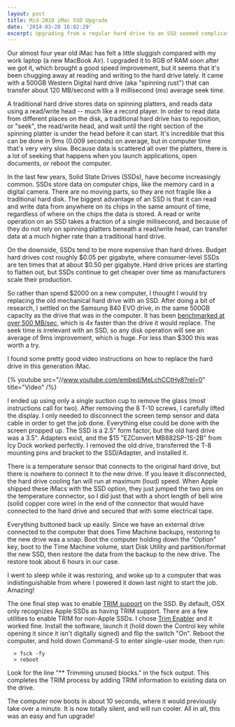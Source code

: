 ```yaml
---
layout: post
title: Mid-2010 iMac SSD Upgrade
date: '2014-03-28 16:02:29'
excerpt: Upgrading from a regular hard drive to an SSD seemed complicated at first on this computer, but with the right tools and instructions it was easy.
---
```


Our almost four year old iMac has felt a little sluggish compared with my work laptop (a new MacBook Air). I upgraded it to 8GB of RAM soon after we got it, which brought a good speed improvement, but it seems that it's been chugging away at reading and writing to the hard drive lately. It came with a 500GB Western Digital hard drive (aka "spinning rust") that can transfer about 120 MB/second with a 9 millisecond (ms) average seek time.

A traditional hard drive stores data on spinning platters, and reads data using a read/write head -- much like a record player. In order to read data from different places on the disk, a traditional hard drive has to reposition, or "seek", the read/write head, and wait until the right section of the spinning platter is under the head before it can start. It's incredible that this can be done in 9ms (0.009 seconds) on average, but in computer time that's very very slow. Because data is scattered all over the platters, there is a lot of seeking that happens when you launch applications, open documents, or reboot the computer.

In the last few years, Solid State Drives (SSDs), have become increasingly common. SSDs store data on computer chips, like the memory card in a digital camera. There are no moving parts, so they are not fragile like a traditional hard disk. The biggest advantage of an SSD is that it can read and write data from anywhere on its chips in the same amount of time, regardless of where on the chips the data is stored. A read or write operation on an SSD takes a fraction of a single millisecond, and because of they do not rely on spinning platters beneath a read/write head, can transfer data at a much higher rate than a traditional hard drive.

On the downside, SSDs tend to be more expensive than hard drives. Budget hard drives cost roughly $0.05 per gigabyte, where consumer-level SSDs are ten times that at about $0.50 per gigabyte. Hard drive prices are starting to flatten out, but SSDs continue to get cheaper over time as manufacturers scale their production.

So rather than spend $2000 on a new computer, I thought I would try replacing the old mechanical hard drive with an SSD. After doing a bit of research, I settled on the Samsung 840 EVO drive, in the same 500GB capacity as the drive that was in the computer. It has been <a href="http://www.anandtech.com/show/7173/samsung-ssd-840-evo-review-120gb-250gb-500gb-750gb-1tb-models-tested">benchmarked at over 500 MB/sec</a>, which is 4x faster than the drive it would replace. The seek time is irrelevant with an SSD, so any disk operation will see an average of 9ms improvement, which is huge. For less than $300 this was worth a try.

I found some pretty good video instructions on how to replace the hard drive in this generation iMac.

{% youtube src="//www.youtube.com/embed/MeLchCCtHy8?rel=0" title="Video" /%}

I ended up using only a single suction cup to remove the glass (most instructions call for two). After removing the 8 T-10 screws, I carefully lifted the display. I only needed to disconnect the screen temp sensor and data cable in order to get the job done. Everything else could be done with the screen propped up. The SSD is a 2.5" form factor, but the old hard drive was a 3.5". Adapters exist, and the $15 "EZConvert MB882SP-1S-2B" from Icy Dock worked perfectly. I removed the old drive, transferred the T-8 mounting pins and bracket to the SSD/Adapter, and installed it.

There is a temperature sensor that connects to the original hard drive, but there is nowhere to connect it to the new drive. If you leave it disconnected, the hard drive cooling fan will run at maximum (loud) speed. When Apple shipped these iMacs with the SSD option, they just jumped the two pins on the temperature connector, so I did just that with a short length of bell wire (solid copper core wire) in the end of the connector that would have connected to the hard drive and secured that with some electrical tape.

Everything buttoned back up easily. Since we have an external drive connected to the computer that does Time Machine backups, restoring to the new drive was a snap. Boot the computer holding down the "Option" key, boot to the Time Machine volume, start Disk Utility and partition/format the new SSD, then restore the data from the backup to the new drive. The restore took about 6 hours in our case.

I went to sleep while it was restoring, and woke up to a computer that was indistinguishable from where I powered it down last night to start the job. Amazing!

The one final step was to enable [TRIM support](<http://en.wikipedia.org/wiki/Trim_(computing)>) on the SSD. By default, OSX only recognizes Apple SSDs as having TRIM support. There are a few utilities to enable TRIM for non-Apple SSDs. I chose [Trim Enabler](http://www.cindori.org/software/trimenabler/) and it worked fine. Install the software, launch it (hold down the Control key while opening it since it isn't digitally signed) and flip the switch "On". Reboot the computer, and hold down Command-S to enter single-user mode, then run:

```
  > fsck -fy
  > reboot
```

Look for the line "\*\* Trimming unused blocks." in the fsck output. This completes the TRIM process by adding TRIM information to existing data on the drive.

The computer now boots in about 10 seconds, where it would previously take over a minute. It is now totally silent, and will run cooler. All in all, this was an easy and fun upgrade!
